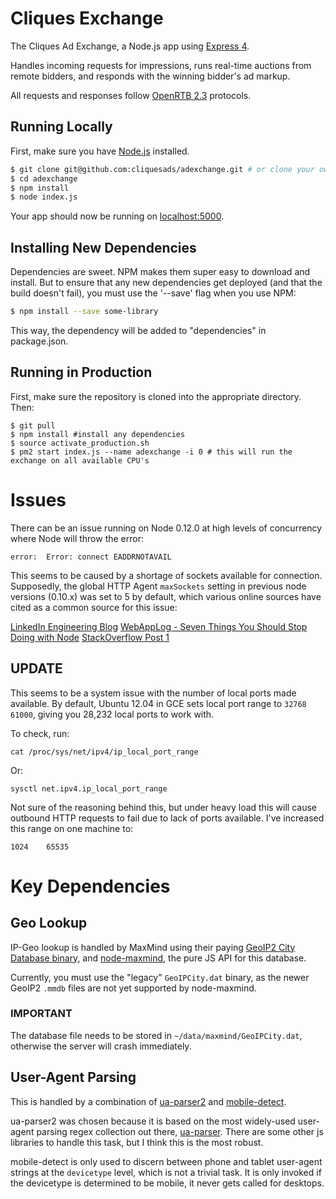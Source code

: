 # Cliques Exchange

The Cliques Ad Exchange, a Node.js app using [Express 4](http://expressjs.com/).

Handles incoming requests for impressions, runs real-time auctions from remote bidders, and responds with the winning bidder's ad markup.

All requests and responses follow [OpenRTB 2.3](https://github.com/openrtb/OpenRTB) protocols.

## Running Locally

First, make sure you have [Node.js](http://nodejs.org/) installed.

```sh
$ git clone git@github.com:cliquesads/adexchange.git # or clone your own fork
$ cd adexchange
$ npm install
$ node index.js
```

Your app should now be running on [localhost:5000](http://localhost:5000/).

## Installing New Dependencies

Dependencies are sweet. NPM makes them super easy to download and install. But to ensure that any new dependencies get deployed (and that the build doesn't fail), you must use the '--save' flag when you use NPM:

```sh
$ npm install --save some-library
```

This way, the dependency will be added to "dependencies" in package.json.

## Running in Production

First, make sure the repository is cloned into the appropriate directory. Then:

```
$ git pull
$ npm install #install any dependencies
$ source activate_production.sh
$ pm2 start index.js --name adexchange -i 0 # this will run the exchange on all available CPU's
```

# Issues

There can be an issue running on Node 0.12.0 at high levels of concurrency where Node will throw the error:

```
error:  Error: connect EADDRNOTAVAIL
```

This seems to be caused by a shortage of sockets available for connection.  Supposedly, the global HTTP Agent `maxSockets` setting in previous node versions (0.10.x) was set to 5 by default, which various online sources have cited as a common source for this issue:

[LinkedIn Engineering Blog](http://engineering.linkedin.com/nodejs/blazing-fast-nodejs-10-performance-tips-linkedin-mobile)
[WebAppLog - Seven Things You Should Stop Doing with Node](http://webapplog.com/seven-things-you-should-stop-doing-with-node-js/)
[StackOverflow Post 1](http://stackoverflow.com/questions/21859537/connect-eaddrnotavail-in-nodejs-under-high-load-how-to-faster-free-or-reuse-tc)

## UPDATE
This seems to be a system issue with the number of local ports made available.  By default, Ubuntu 12.04 in GCE sets local port range to `32768	61000`, giving you 28,232 local ports to work with.

To check, run:

```
cat /proc/sys/net/ipv4/ip_local_port_range
```

Or:

```
sysctl net.ipv4.ip_local_port_range
```

Not sure of the reasoning behind this, but under heavy load this will cause outbound HTTP requests to fail due to lack of ports available.  I've increased this range on one machine to:

```
1024    65535
```

# Key Dependencies

## Geo Lookup

IP-Geo lookup is handled by MaxMind using their paying [GeoIP2 City Database binary](https://www.maxmind.com/en/geoip2-city), and [node-maxmind](https://github.com/runk/node-maxmind), the pure JS API for this database.

Currently, you must use the "legacy" `GeoIPCity.dat` binary, as the newer GeoIP2 `.mmdb` files are not yet supported by node-maxmind.

### IMPORTANT

The database file needs to be stored in `~/data/maxmind/GeoIPCity.dat`, otherwise the server will crash immediately.

## User-Agent Parsing

This is handled by a combination of [ua-parser2](https://github.com/commenthol/ua-parser2) and [mobile-detect](https://github.com/hgoebl/mobile-detect.js).

ua-parser2 was chosen because it is based on the most widely-used user-agent parsing regex collection out there, [ua-parser](https://github.com/tobie/ua-parser).  There are some other js libraries to handle this task, but I think this is the most robust.

mobile-detect is only used to discern between phone and tablet user-agent strings at the `devicetype` level, which is not a trivial task.  It is only invoked if the devicetype is determined to be mobile, it never gets called for desktops.